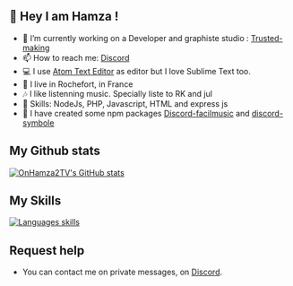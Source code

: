 ## 👋 Hey I am Hamza !

- 🔭 I’m currently working on a Developer and graphiste studio : [Trusted-making](https://trusted-making.eu)
- 📫 How to reach me: [Discord](https://discord.com/users/853268210899353600)
- 💻 I use [Atom Text Editor](https://atom.io/) as editor but I love Sublime Text too.
- 🥖 I live in Rochefort, in France
- 🎶 I like listenning music. Specially liste to RK and jul
- 🔧 Skills: NodeJs, PHP, Javascript, HTML and express js
- 🎒 I have created some npm packages [Discord-facilmusic](https://www.npmjs.com/package/discord-facilmusic) and [discord-symbole](https://www.npmjs.com/package/discord-symbole)

## My Github stats

[![OnHamza2TV's GitHub stats](https://github-readme-stats.vercel.app/api?username=OnHamza2TV)](https://github.com/anuraghazra/github-readme-stats)

## My Skills

[![Languages skills](https://github-readme-stats.vercel.app/api/top-langs/?username=OnHamza2TV&layout=compact)](https://github.com/anuraghazra/github-readme-stats)

## Request help
- You can contact me on private messages, on [Discord](https://discord.com/users/853268210899353600).
